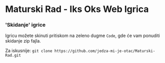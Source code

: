 # Maturski Rad - Iks Oks Web Igrica

### 'Skidanje' igrice

Igricu možete skinuti pritiskom na zeleno dugme `Code`, gde će vam ponuditi skidanje zip fajla.

Za iskusnije: `git clone https://github.com/jedza-mi-je-otac/Maturski-Rad.git`

